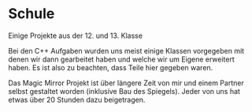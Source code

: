# Schule
Einige Projekte aus der 12. und 13. Klasse

Bei den C++ Aufgaben wurden uns meist einige Klassen vorgegeben mit denen wir dann gearbeitet haben und welche wir um Eigene erweitert haben.
Es ist also zu beachten, dass Teile hier gegeben waren.

Das Magic Mirror Projekt ist über längere Zeit von mir und einem Partner selbst gestaltet worden (inklusive Bau des Spiegels).
Jeder von uns hat etwas über 20 Stunden dazu beigetragen.
